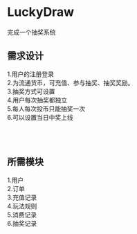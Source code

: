 # LuckyDraw

完成一个抽奖系统

## 需求设计 
1.用户的注册登录<br>
2.为流通货币，可充值、参与抽奖、抽奖奖励。<br>
3.抽奖方式可设置<br>
4.用户每次抽奖都独立<br>
5.每人每次投币只能抽奖一次<br>
6.可以设置当日中奖上线<br>

<br><br>
## 所需模块
1.用户<br>
2.订单<br>
3.充值记录<br>
4.玩法规则<br>
5.消费记录<br>
6.抽奖记录<br>
